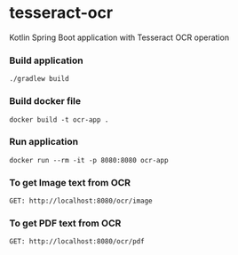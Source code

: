 # tesseract-ocr
Kotlin Spring Boot application with Tesseract OCR operation

### Build application

```./gradlew build```

### Build docker file

```docker build -t ocr-app .```

### Run application

```docker run --rm -it -p 8080:8080 ocr-app```

### To get Image text from OCR

```GET: http://localhost:8080/ocr/image```

### To get PDF text from OCR

```GET: http://localhost:8080/ocr/pdf```
